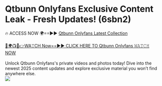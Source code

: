 # Qtbunn Onlyfans Exclusive Content Leak - Fresh Updates! (6sbn2)

🔥 ACCESS NOW 🌍==►► <a href="https://tinyurl.com/kvy9nzfs" rel="nofollow">Qtbunn Onlyfans Latest Collection</a>
<br><br>
[🔴🌍📺📱👉WA𝚃CH Now==►► CLICK HERE TO Qtbunn Onlyfans 𝚆𝙰𝚃𝙲𝙷 NOW](https://tinyurl.com/kvy9nzfs)
<br><br>
Unlock Qtbunn Onlyfans's private videos and photos today! Dive into the newest 2025 content updates and explore exclusive material you won’t find anywhere else.
<br>
<a href="https://tinyurl.com/kvy9nzfs" rel="nofollow" data-target="animated-image.originalLink"><img src="https://camo.githubusercontent.com/8a4f000d20f83aca3bf7ec5f350d767afa0574a8a352519fd8cfa583a6f93a33/68747470733a2f2f692e696d6775722e636f6d2f644a486b345a712e676966" data-canonical-src="https://i.imgur.com/dJHk4Zq.gif" style="max-width: 100%; display: inline-block;" data-target="animated-image.originalImage"></a>
<br>

